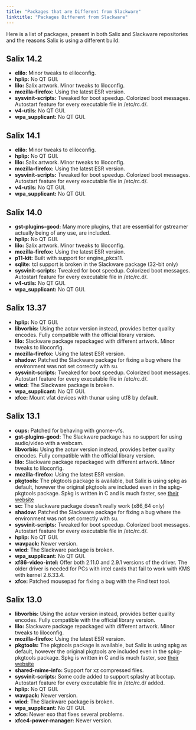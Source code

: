 ```yaml
---
title: "Packages that are Different from Slackware"
linktitle: "Packages Different from Slackware"
---
```


Here is a list of packages, present in both Salix and Slackware
repositories and the reasons Salix is using a different build:

## Salix 14.2

-   **elilo:** Minor tweaks to eliloconfig.
-   **hplip:** No QT GUI.
-   **lilo:** Salix artwork. Minor tweaks to liloconfig.
-   **mozilla-firefox:** Using the latest ESR version.
-   **sysvinit-scripts:** Tweaked for boot speedup. Colorized
    boot messages. Autostart feature for every executable file
    in /etc/rc.d/.
-   **v4-utils:** No QT GUI.
-   **wpa\_supplicant:** No QT GUI.

## Salix 14.1

-   **elilo:** Minor tweaks to eliloconfig.
-   **hplip:** No QT GUI.
-   **lilo:** Salix artwork. Minor tweaks to liloconfig.
-   **mozilla-firefox:** Using the latest ESR version.
-   **sysvinit-scripts:** Tweaked for boot speedup. Colorized
    boot messages. Autostart feature for every executable file
    in /etc/rc.d/.
-   **v4-utils:** No QT GUI.
-   **wpa\_supplicant:** No QT GUI.

## Salix 14.0

-   **gst-plugins-good:** Many more plugins, that are essential for
    gstreamer actually being of any use, are included.
-   **hplip:** No QT GUI.
-   **lilo:** Salix artwork. Minor tweaks to liloconfig.
-   **mozilla-firefox:** Using the latest ESR version.
-   **p11-kit:** Built with support for engine\_pkcs11.
-   **sqlite:** tcl support is broken in the Slackware package
    (32-bit only)
-   **sysvinit-scripts:** Tweaked for boot speedup. Colorized
    boot messages. Autostart feature for every executable file
    in /etc/rc.d/.
-   **v4-utils:** No QT GUI.
-   **wpa\_supplicant:** No QT GUI.

## Salix 13.37

-   **hplip:** No QT GUI.
-   **libvorbis:** Using the aotuv version instead, provides better
    quality encodes. Fully compatible with the official library version.
-   **lilo:** Slackware package repackaged with different artwork. Minor
    tweaks to liloconfig.
-   **mozilla-firefox:** Using the latest ESR version.
-   **shadow:** Patched the Slackware package for fixing a bug where the
    environment was not set correctly with su.
-   **sysvinit-scripts:** Tweaked for boot speedup. Colorized
    boot messages. Autostart feature for every executable file
    in /etc/rc.d/.
-   **wicd:** The Slackware package is broken.
-   **wpa\_supplicant:** No QT GUI.
-   **xfce:** Mount vfat devices with thunar using utf8 by default.

## Salix 13.1

-   **cups:** Patched for behaving with gnome-vfs.
-   **gst-plugins-good:** The Slackware package has no support for using
    audio/video with a webcam.
-   **libvorbis:** Using the aotuv version instead, provides better
    quality encodes. Fully compatible with the official library version.
-   **lilo:** Slackware package repackaged with different artwork. Minor
    tweaks to liloconfig.
-   **mozilla-firefox:** Using the latest ESR version.
-   **pkgtools:** The pkgtools package is available, but Salix is using
    spkg as default, however the original pkgtools are included even in
    the spkg-pkgtools package. Spkg is written in C and is much faster,
    see [their website](http://spkg.megous.com/)
-   **sc:** The slackware package doesn't really work (x86\_64 only)
-   **shadow:** Patched the Slackware package for fixing a bug where the
    environment was not set correctly with su.
-   **sysvinit-scripts:** Tweaked for boot speedup. Colorized
    boot messages. Autostart feature for every executable file
    in /etc/rc.d/.
-   **hplip:** No QT GUI.
-   **wavpack:** Newer version.
-   **wicd:** The Slackware package is broken.
-   **wpa\_supplicant:** No QT GUI.
-   **xf86-video-intel:** Offer both 2.11.0 and 2.9.1 versions of
    the driver. The older driver is needed for PCs with intel cards that
    fail to work with KMS with kernel 2.6.33.4.
-   **xfce:** Patched mousepad for fixing a bug with the Find text tool.

## Salix 13.0

-   **libvorbis:** Using the aotuv version instead, provides better
    quality encodes. Fully compatible with the official library version.
-   **lilo:** Slackware package repackaged with different artwork. Minor
    tweaks to liloconfig.
-   **mozilla-firefox:** Using the latest ESR version.
-   **pkgtools:** The pkgtools package is available, but Salix is using
    spkg as default, however the original pkgtools are included even in
    the spkg-pkgtools package. Spkg is written in C and is much faster,
    see [their website](http://spkg.megous.com/)
-   **shared-mime-info:** Support for xz compressed files.
-   **sysvinit-scripts:** Some code added to support splashy at bootup.
    Autostart feature for every executable file in /etc/rc.d/ added.
-   **hplip:** No QT GUI.
-   **wavpack:** Newer version.
-   **wicd:** The Slackware package is broken.
-   **wpa\_supplicant:** No QT GUI.
-   **xfce:** Newer exo that fixes several problems.
-   **xfce4-power-manager:** Newer version.



